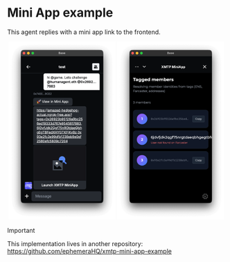 # Mini App example

This agent replies with a mini app link to the frontend.

<p align="center" >
  <img src="media/left.png" alt="Image 1" width="49%">
  <img src="media/right.png" alt="Image 2" width="49%">
</p>

> [!IMPORTANT]
> This implementation lives in another repository: https://github.com/ephemeraHQ/xmtp-mini-app-example
